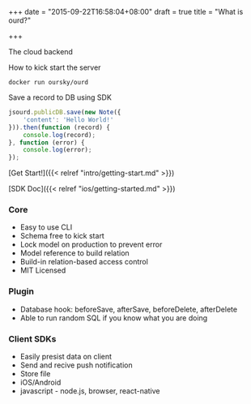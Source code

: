 +++
date = "2015-09-22T16:58:04+08:00"
draft = true
title = "What is ourd?"

+++

The cloud backend

How to kick start the server
```
docker run oursky/ourd
```

Save a record to DB using SDK

``` javascript
jsourd.publicDB.save(new Note({
    'content': 'Hello World!'
})).then(function (record) {
    console.log(record);
}, function (error) {
    console.log(error);
});
```

[Get Start!]({{< relref "intro/getting-start.md" >}})

[SDK Doc]({{< relref "ios/getting-started.md" >}})

### Core

- Easy to use CLI
- Schema free to kick start
- Lock model on production to prevent error
- Model reference to build relation
- Build-in relation-based access control
- MIT Licensed

### Plugin

- Database hook: beforeSave, afterSave, beforeDelete, afterDelete
- Able to run random SQL if you know what you are doing

### Client SDKs

- Easily presist data on client
- Send and recive push notification
- Store file
- iOS/Android
- javascript - node.js, browser, react-native
